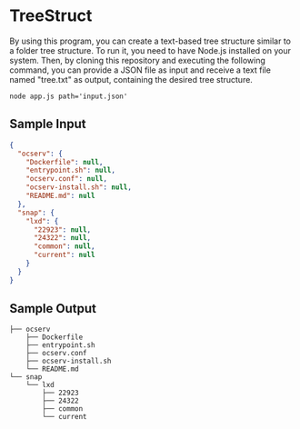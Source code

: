 # TreeStruct
By using this program, you can create a text-based tree structure similar to a folder tree structure. To run it, you need to have Node.js installed on your system. Then, by cloning this repository and executing the following command, you can provide a JSON file as input and receive a text file named "tree.txt" as output, containing the desired tree structure.
```shell
node app.js path='input.json'
```

## Sample Input

```json
{
  "ocserv": {
    "Dockerfile": null,
    "entrypoint.sh": null,
    "ocserv.conf": null,
    "ocserv-install.sh": null,
    "README.md": null
  },
  "snap": {
    "lxd": {
      "22923": null,
      "24322": null,
      "common": null,
      "current": null
    }
  }
}
```

## Sample Output
```text
├── ocserv
    ├── Dockerfile
    ├── entrypoint.sh
    ├── ocserv.conf
    ├── ocserv-install.sh
    └── README.md
└── snap
    └── lxd
        ├── 22923
        ├── 24322
        ├── common
        └── current
```